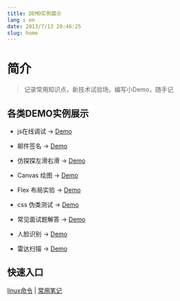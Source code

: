 ```yaml
---
title: DEMO实例展示
lang : en
date: 2013/7/13 20:46:25
slug: home
---
```

<!-- more -->

# 简介 
> 记录常用知识点，新技术试验场，编写小Demo，随手记


## 各类DEMO实例展示

- js在线调试 → [Demo](https://artskin.github.io/jsCase/index.html)

- 邮件签名 → [Demo](https://artskin.github.io/jsCase/mail_sign.html)

- 仿探探左滑右滑 → [Demo](https://artskin.github.io/jsCase/tantan.slide.html)

- Canvas 绘图 → [Demo](https://artskin.github.io/jsCase/canvas.html)

- Flex 布局实验 → [Demo](https://artskin.github.io/jsCase/flex-layout.html)

- css 伪类测试 → [Demo](https://artskin.github.io/jsCase/pseudo.classes.html)

- 常见面试题解答 → [Demo](https://artskin.github.io/jsCase/interview.html)
- 人脸识别 → [Demo](/face-recognition.html)
- 雷达扫描 → [Demo](/radar.html)


## 快速入口

[linux命令](/terminal/) | 
[常用笔记](/notes/) 

